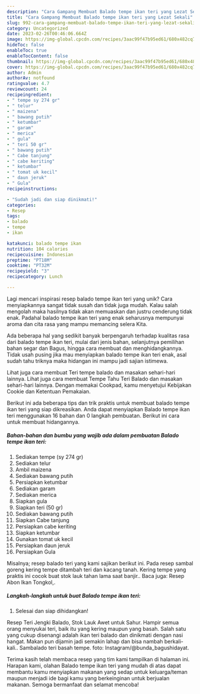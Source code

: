 ```yaml
---
description: "Cara Gampang Membuat Balado tempe ikan teri yang Lezat Sekali"
title: "Cara Gampang Membuat Balado tempe ikan teri yang Lezat Sekali"
slug: 992-cara-gampang-membuat-balado-tempe-ikan-teri-yang-lezat-sekali
category: Uncategorized
date: 2023-02-26T00:46:06.664Z
image: https://img-global.cpcdn.com/recipes/3aac99f47b95ed61/680x482cq70/balado-tempe-ikan-teri-foto-resep-utama.jpg
hideToc: false
enableToc: true
enableTocContent: false
thumbnail: https://img-global.cpcdn.com/recipes/3aac99f47b95ed61/680x482cq70/balado-tempe-ikan-teri-foto-resep-utama.jpg
cover: https://img-global.cpcdn.com/recipes/3aac99f47b95ed61/680x482cq70/balado-tempe-ikan-teri-foto-resep-utama.jpg
author: Admin
authorAv: notfound
ratingvalue: 4.7
reviewcount: 24
recipeingredient:
- " tempe sy 274 gr"
- " telur"
- " maizena"
- " bawang putih"
- " ketumbar"
- " garam"
- " merica"
- " gula"
- " teri 50 gr"
- " bawang putih"
- " Cabe tanjung"
- " cabe keriting"
- " ketumbar"
- " tomat uk kecil"
- " daun jeruk"
- " Gula"
recipeinstructions:

- "Sudah jadi dan siap dinikmati!"
categories:
- Resep
tags:
- balado
- tempe
- ikan

katakunci: balado tempe ikan 
nutrition: 104 calories
recipecuisine: Indonesian
preptime: "PT18M"
cooktime: "PT32M"
recipeyield: "3"
recipecategory: Lunch

---
```





Lagi mencari inspirasi resep balado tempe ikan teri yang unik? Cara menyiapkannya sangat tidak susah dan tidak juga mudah. Kalau salah mengolah maka hasilnya tidak akan memuaskan dan justru cenderung tidak enak. Padahal balado tempe ikan teri yang enak seharusnya mempunyai aroma dan cita rasa yang mampu memancing selera Kita.





Ada beberapa hal yang sedikit banyak berpengaruh terhadap kualitas rasa dari balado tempe ikan teri, mulai dari jenis bahan, selanjutnya pemilihan bahan segar dan Bagus, hingga cara membuat dan menghidangkannya. Tidak usah pusing jika mau menyiapkan balado tempe ikan teri enak,      asal sudah tahu triknya maka hidangan ini mampu jadi sajian istimewa.














Lihat juga cara membuat Teri tempe balado dan masakan sehari-hari lainnya. Lihat juga cara membuat Tempe Tahu Teri Balado dan masakan sehari-hari lainnya. Dengan memakai Cookpad, kamu menyetujui Kebijakan Cookie dan Ketentuan Pemakaian.






Berikut ini ada beberapa tips dan trik praktis untuk membuat balado tempe ikan teri yang siap dikreasikan. Anda dapat menyiapkan Balado tempe ikan teri menggunakan 16 bahan dan 0 langkah pembuatan. Berikut ini cara untuk membuat hidangannya.

<!--inarticleads1-->

##### Bahan-bahan dan bumbu yang wajib ada dalam pembuatan Balado tempe ikan teri:

1. Sediakan  tempe (sy 274 gr)
1. Sediakan  telur
1. Ambil  maizena
1. Sediakan  bawang putih
1. Persiapkan  ketumbar
1. Sediakan  garam
1. Sediakan  merica
1. Siapkan  gula
1. Siapkan  teri (50 gr)
1. Sediakan  bawang putih
1. Siapkan  Cabe tanjung
1. Persiapkan  cabe keriting
1. Siapkan  ketumbar
1. Gunakan  tomat uk kecil
1. Persiapkan  daun jeruk
1. Persiapkan  Gula


Misalnya; resep balado teri yang kami sajikan berikut ini. Pada resep sambal goreng kering tempe ditambah teri dan kacang tanah. Kering tempe yang praktis ini cocok buat stok lauk tahan lama saat banjir.. Baca juga: Resep Abon Ikan Tongkol,. 

<!--inarticleads2-->

##### Langkah-langkah untuk buat Balado tempe ikan teri:


1. Selesai dan siap dihidangkan!

Resep Teri Jengki Balado, Stok Lauk Awet untuk Sahur. Hampir semua orang menyukai teri, baik itu yang kering maupun yang basah. Salah satu yang cukup disenangi adalah ikan teri balado dan dinikmati dengan nasi hangat. Makan pun dijamin jadi semakin lahap dan bisa nambah berkali-kali.. Sambalado teri basah tempe. foto: Instagram/@bunda_bagushidayat. 

Terima kasih telah membaca resep yang tim kami tampilkan di halaman ini. Harapan kami, olahan Balado tempe ikan teri yang mudah di atas dapat membantu kamu menyiapkan makanan yang sedap untuk keluarga/teman maupun menjadi ide bagi kamu yang berkeinginan untuk berjualan makanan. Semoga bermanfaat dan selamat mencoba!
